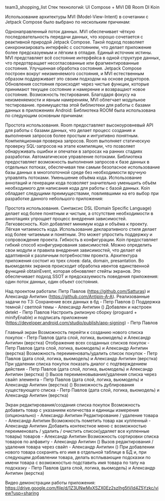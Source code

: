 team3_shopping_list
Стек технологий: UI Compose + MVI DB Room DI Koin

Использование архитектуры MVI (Model-View-Intent) в сочетании с Jetpack Compose было выбрано по нескольким причинам:

Однонаправленный поток данных. MVI обеспечивает чёткую последовательность передачи данных, что хорошо сочетается с реактивной природой Jetpack Compose. Такой подход позволяет синхронизировать интерфейс с состоянием, что делает приложение более предсказуемым и лёгким в отладке.
Единый источник истины. MVI представляет всё состояние интерфейса в одной структуре данных, что предотвращает несогласованные или фрагментированные состояния.
Улучшенная обработка состояния. Jetpack Compose построен вокруг неизменяемого состояния, и MVI естественным образом поддерживает это своим подходом на основе редукторов. Обновления состояния происходят через чистые функции, которые принимают текущее состояние и намерение и возвращают новое состояние.
Возможность тестирования. Благодаря фокусу на неизменяемости и явным намерениям, MVI облегчает модульное тестирование. преимущества этой библиотеки для работы с базами данных в приложениях Android:
Библиотека ROOM была использована по следующим основным причинам:

Простота использования. Room предоставляет высокоуровневый API для работы с базами данных, что делает процесс создания и выполнения запросов более простым и интуитивно понятным.
Компиляционная проверка запросов. Room выполняет статическую проверку SQL-запросов на этапе компиляции, что позволяет обнаруживать ошибки и опечатки в запросах на ранних стадиях разработки.
Автоматическое управление потоками. Библиотека предоставляет возможность выполнения запросов к базе данных в отдельных потоках, обеспечивая тем самым безопасное использование базы данных в многопоточной среде без необходимости вручную управлять потоками.
Уменьшение объёма кода. Использование аннотаций и генерации кода позволяет значительно уменьшить объём необходимого для написания кода для работы с базой данных.
Koin обладает следущими преимуществами, повлиявшими на его выбор при разработке данного небольшого приложения:

Простота использования. Синтаксис DSL (Domain Specific Language) делает код более понятным и чистым, а отсутствие необходимости в аннотациях упрощает процесс внедрения зависимостей.
Легковесность. Koin добавляет минимум кода и объёма к проекту.
Лёгкая читаемость кода. Использование декларативного стиля делает код более читаемым и понятным. Это может упростить поддержку и сопровождение проекта.
Гибкость в конфигурации. Koin предоставляет гибкий способ конфигурирования зависимостей. Можно определить свои модули и правила внедрения зависимостей, что делает её адаптивной к различным потребностям проекта.
Архитектура приложения состоит из трех слоев: data, domain, presantation. Во вьюмоделях экранов происходит обработка ивентов единственной функцией obtainEvent, которая обноввляет стейты экранов. Это обеспечивает подход SSOT и предсказуемость поведения приложения: один поток данных, один объект состояния.

Над проектом работали: Петр Павлов (https://github.com/Satturas) и Александр Антипин (https://github.com/Antipin-A-A).
Реализованные задачи по ТЗ:
Сохранение всех данных в бд - Петр Павлов
() Поддержка темной / светлой темы - Александр Антипин
() Добавлен и настроен detekt - Петр Павлов
Настроить рилизную сборку (proguard + minifyEnable) и подписать приложение (https://developer.android.com/studio/publish/app-signing) - Петр Павлов

Главный экран
Возможность перейти к созданию нового списка покупок - Петр Павлов (дата слой, логика, вьюмодель) и Александр Антипин (верстка)
Отображение всех созданных списков покупок - Петр Павлов (дата слой, логика, вьюмодель) и Александр Антипин (верстка)
Возможность переименовать/удалить список покупок - Петр Павлов (дата слой, логика, вьюмодель) и Александр Антипин (верстка)
При удалении списка покупок показать диалог с подтверждением действия - Петр Павлов (дата слой, логика, вьюмодель) и Александр Антипин (верстка)
() Вызов переименовывания/удаления списка через свайп элемента - Петр Павлов (дата слой, логика, вьюмодель) и Александр Антипин (верстка)
() Возможность дублирования существующего списка - Петр Павлов (дата слой, логика, вьюмодель) и Александр Антипин (верстка)

Экран редактирования/создания списка покупок
Возможность добавить товар с указанием количества и единицы измерения (опционально) - Александр Антипин
Редактирование / удаление товара - Александр Антипин
Возможность пометить товар как купленный - Александр Антипин
Добавить контекстное меню с возможностью переименовать / удалить / очистить список(удаляет все купленные товары) товаров - Александр Антипин
Возможность сортировки списка товаров по алфавиту - Александр Антипин
() Вызов редактирования / удаления товара через свайп - Александр Антипин
() При добавлении нового товара сохранять его имя в отдельной таблице в БД и, при следующем добавлении товара, делать всплывающие подсказки по имени товара с возможностью подставить имя товара по тапу на подсказку - Петр Павлов (дата слой, логика, вьюмодель) и Александр Антипин (верстка)

Видео демонстрации работы приложения: https://drive.google.com/file/d/1Z3UNwMxXSZX0Ez2szIhg5tVId4Z5Yzkc/view?usp=sharing
